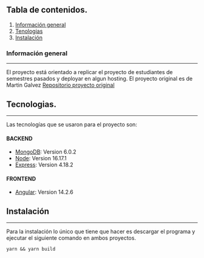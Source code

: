 ## Tabla de contenidos.
1. [Información general](#información-general)
2. [Tenologias](#tecnologias)
3. [Instalación](#instalación)

### Información general
***
El proyecto está orientado a replicar el proyecto de estudiantes de semestres pasados y deployar en algun hosting.
El proyecto original es de Martin Galvez [Repositorio proyecto original](https://github.com/MGA1398/MiniCore)

## Tecnologias.
***
Las tecnologías que se usaron para el proyecto son:
#### BACKEND
* [MongoDB](https://www.mongodb.com): Version 6.0.2 
* [Node](https://nodejs.org/es/): Version 16.17.1
* [Express](https://expressjs.com/es/): Version 4.18.2

#### FRONTEND
* [Angular](https://angular.io): Version 14.2.6



## Instalación
***
Para la instalación lo único que tiene que hacer es descargar el programa y ejecutar el siguiente comando en ambos proyectos.
```
yarn && yarn build
```

